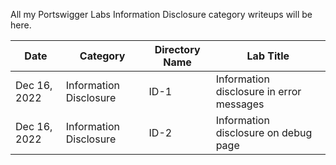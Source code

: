 All my Portswigger Labs Information Disclosure category writeups will be here.

Date	 	  | Category                      | Directory Name | Lab Title
--------------|-------------------------------|----------------|----------------------
Dec 16, 2022  | Information Disclosure        | ID-1           | Information disclosure in error messages
Dec 16, 2022  | Information Disclosure        | ID-2           | Information disclosure on debug page